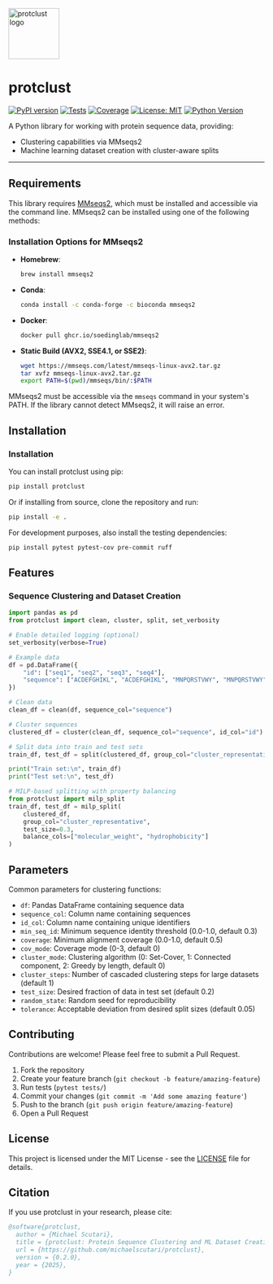 <p align="left">
  <img src="assets/images/logo.png" alt="protclust logo" width="100"/>
</p>

# protclust

[![PyPI version](https://img.shields.io/pypi/v/protclust.svg)](https://pypi.org/project/protclust/)
[![Tests](https://github.com/michaelscutari/protclust/workflows/Tests/badge.svg)](https://github.com/michaelscutari/protclust/actions)
[![Coverage](https://img.shields.io/badge/Coverage-85%25-green)](https://github.com/YOUR-USERNAME/protclust/actions)
[![License: MIT](https://img.shields.io/badge/License-MIT-yellow.svg)](https://opensource.org/licenses/MIT)
[![Python Version](https://img.shields.io/pypi/pyversions/protclust.svg)](https://pypi.org/project/protclust/)

A Python library for working with protein sequence data, providing:
- Clustering capabilities via MMseqs2
- Machine learning dataset creation with cluster-aware splits

---

## Requirements

This library requires [MMseqs2](https://github.com/soedinglab/MMseqs2), which must be installed and accessible via the command line. MMseqs2 can be installed using one of the following methods:

### Installation Options for MMseqs2

- **Homebrew**:
    ```bash
    brew install mmseqs2
    ```

- **Conda**:
    ```bash
    conda install -c conda-forge -c bioconda mmseqs2
    ```

- **Docker**:
    ```bash
    docker pull ghcr.io/soedinglab/mmseqs2
    ```

- **Static Build (AVX2, SSE4.1, or SSE2)**:
    ```bash
    wget https://mmseqs.com/latest/mmseqs-linux-avx2.tar.gz
    tar xvfz mmseqs-linux-avx2.tar.gz
    export PATH=$(pwd)/mmseqs/bin/:$PATH
    ```

MMseqs2 must be accessible via the `mmseqs` command in your system's PATH. If the library cannot detect MMseqs2, it will raise an error.

## Installation

### Installation

You can install protclust using pip:

```bash
pip install protclust
```

Or if installing from source, clone the repository and run:

```bash
pip install -e .
```

For development purposes, also install the testing dependencies:

```bash
pip install pytest pytest-cov pre-commit ruff
```

## Features

### Sequence Clustering and Dataset Creation

```python
import pandas as pd
from protclust import clean, cluster, split, set_verbosity

# Enable detailed logging (optional)
set_verbosity(verbose=True)

# Example data
df = pd.DataFrame({
    "id": ["seq1", "seq2", "seq3", "seq4"],
    "sequence": ["ACDEFGHIKL", "ACDEFGHIKL", "MNPQRSTVWY", "MNPQRSTVWY"]
})

# Clean data
clean_df = clean(df, sequence_col="sequence")

# Cluster sequences
clustered_df = cluster(clean_df, sequence_col="sequence", id_col="id")

# Split data into train and test sets
train_df, test_df = split(clustered_df, group_col="cluster_representative", test_size=0.3)

print("Train set:\n", train_df)
print("Test set:\n", test_df)

# MILP-based splitting with property balancing
from protclust import milp_split
train_df, test_df = milp_split(
    clustered_df,
    group_col="cluster_representative",
    test_size=0.3,
    balance_cols=["molecular_weight", "hydrophobicity"]
)
```

## Parameters

Common parameters for clustering functions:

- `df`: Pandas DataFrame containing sequence data
- `sequence_col`: Column name containing sequences
- `id_col`: Column name containing unique identifiers
- `min_seq_id`: Minimum sequence identity threshold (0.0-1.0, default 0.3)
- `coverage`: Minimum alignment coverage (0.0-1.0, default 0.5)
- `cov_mode`: Coverage mode (0-3, default 0)
- `cluster_mode`: Clustering algorithm (0: Set-Cover, 1: Connected component, 2: Greedy by length, default 0)
- `cluster_steps`: Number of cascaded clustering steps for large datasets (default 1)
- `test_size`: Desired fraction of data in test set (default 0.2)
- `random_state`: Random seed for reproducibility
- `tolerance`: Acceptable deviation from desired split sizes (default 0.05)

## Contributing

Contributions are welcome! Please feel free to submit a Pull Request.

1. Fork the repository
2. Create your feature branch (`git checkout -b feature/amazing-feature`)
3. Run tests (`pytest tests/`)
4. Commit your changes (`git commit -m 'Add some amazing feature'`)
5. Push to the branch (`git push origin feature/amazing-feature`)
6. Open a Pull Request

## License

This project is licensed under the MIT License - see the [LICENSE](LICENSE) file for details.

## Citation

If you use protclust in your research, please cite:

```bibtex
@software{protclust,
  author = {Michael Scutari},
  title = {protclust: Protein Sequence Clustering and ML Dataset Creation},
  url = {https://github.com/michaelscutari/protclust},
  version = {0.2.0},
  year = {2025},
}
```
